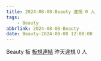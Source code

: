```yaml
---
title: 2024-08-08-Beauty 違規 0 人
tags:
    - Beauty
abbrlink: 2024-08-08-Beauty
date: Beauty-2024-08-08 12:00:00
---
```

Beauty 板 [板規連結](https://www.ptt.cc/bbs/Beauty/M.1630069980.A.84B.html)
昨天違規 0 人
